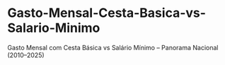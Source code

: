 # Gasto-Mensal-Cesta-Basica-vs-Salario-Minimo
Gasto Mensal com Cesta Básica vs Salário Mínimo – Panorama Nacional (2010–2025)
